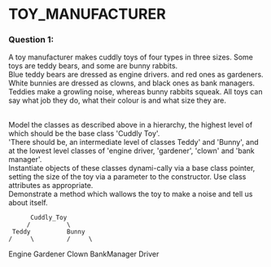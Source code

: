 <h1>TOY_MANUFACTURER</h1>

<h3>Question 1: </h3>
A toy manufacturer makes cuddly toys of four types in three sizes. Some toys are teddy bears, and some are bunny rabbits.<br>
Blue teddy bears are dressed as engine drivers. and red ones as gardeners. White bunnies are dressed as clowns, and black ones as bank managers.<br>
Teddies make a growling noise, whereas bunny rabbits squeak. All toys can say what job they do, what their colour is and what size they are.<br><br>

Model the classes as described above in a hierarchy, the highest level of which should be the base class 'Cuddly Toy'.<br>
'There should be, an intermediate level of classes Teddy' and 'Bunny', and at the lowest level classes of 'engine driver, 'gardener', 'clown' and 'bank manager'. <br>
Instantiate objects of these classes dynami-cally via a base class pointer, setting the size of the toy via a parameter to the constructor. Use class attributes as appropriate.<br> 
Demonstrate a method which wallows the toy to make a noise and tell us about itself.<br>

          
          Cuddly_Toy
         /          \
     Teddy          Bunny
    /     \         /     \
Engine  Gardener  Clown  BankManager
Driver

